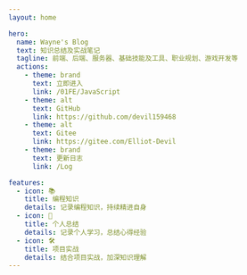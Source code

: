 ```yaml
---
layout: home

hero:
  name: Wayne's Blog
  text: 知识总结及实战笔记
  tagline: 前端、后端、服务器、基础技能及工具、职业规划、游戏开发等
  actions:
    - theme: brand
      text: 立即进入
      link: /01FE/JavaScript
    - theme: alt
      text: GitHub
      link: https://github.com/devil159468
    - theme: alt
      text: Gitee
      link: https://gitee.com/Elliot-Devil
    - theme: brand
      text: 更新日志
      link: /Log

features:
  - icon: 📚️
    title: 编程知识
    details: 记录编程知识，持续精进自身
  - icon: 📒
    title: 个人总结
    details: 记录个人学习，总结心得经验
  - icon: 🛠️
    title: 项目实战
    details: 结合项目实战，加深知识理解
---
```


<!-- https://gitee.com/Elliot-Devil/vitepress/tree/master/docs/.vitepress -->

<style>
:root {
  --vp-home-hero-name-color: transparent;
  --vp-home-hero-name-background: -webkit-linear-gradient(120deg, #bd34fe, #41d1ff);
}

</style>
